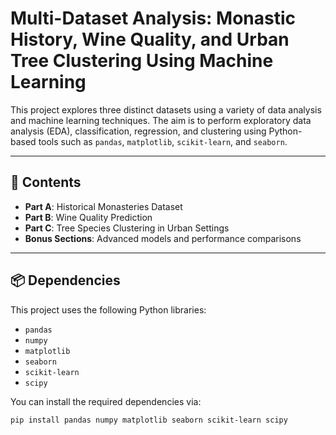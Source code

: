 # Multi-Dataset Analysis: Monastic History, Wine Quality, and Urban Tree Clustering Using Machine Learning

This project explores three distinct datasets using a variety of data analysis and machine learning techniques. The aim is to perform exploratory data analysis (EDA), classification, regression, and clustering using Python-based tools such as `pandas`, `matplotlib`, `scikit-learn`, and `seaborn`.

---

## 📁 Contents

- **Part A**: Historical Monasteries Dataset
- **Part B**: Wine Quality Prediction
- **Part C**: Tree Species Clustering in Urban Settings
- **Bonus Sections**: Advanced models and performance comparisons

---

## 📦 Dependencies

This project uses the following Python libraries:
- `pandas`
- `numpy`
- `matplotlib`
- `seaborn`
- `scikit-learn`
- `scipy`

You can install the required dependencies via:

```bash
pip install pandas numpy matplotlib seaborn scikit-learn scipy
